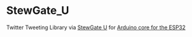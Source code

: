 # StewGate_U

Twitter Tweeting Library via [StewGate U](http://stewgate-u.appspot.com/) for 
[Arduino core for the ESP32](https://github.com/espressif/arduino-esp32)
